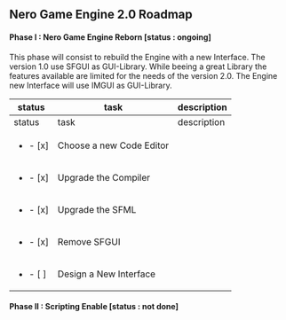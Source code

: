 ## Nero Game Engine 2.0 Roadmap

#### Phase I : Nero Game Engine Reborn [status : ongoing]
	
This phase will consist to rebuild the Engine with a new Interface. The version 1.0 use SFGUI as GUI-Library. While beeing a great Library the features available are limited for the needs of the version 2.0. The Engine new Interface will use IMGUI as GUI-Library.


| status | task | description | 
| --- | --- | --- |
| status | task | description | 
| <ul><li>- [x] </li></ul> | Choose a new Code Editor | |
| <ul><li>- [x] </li></ul> | Upgrade the Compiler | |
| <ul><li>- [x] </li></ul> | Upgrade the SFML | |
| <ul><li>- [x] </li></ul> | Remove SFGUI | |
| <ul><li>- [ ] </li></ul> | Design a New Interface | |


#### Phase II : Scripting Enable [status : not done]




